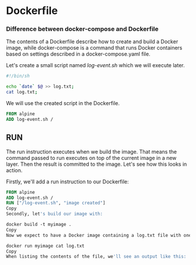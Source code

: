 # Dockerfile

### Difference between docker-compose and Dockerfile

The contents of a Dockerfile describe how to create and build a Docker image, while docker-compose is a command that runs Docker containers based on settings described in a docker-compose.yaml file.

Let's create a small script named *log-event.sh* which we will execute later.
```bash
#!/bin/sh

echo `date` $@ >> log.txt;
cat log.txt;
```

We will use the created script in the Dockerfile.
```Dockerfile
FROM alpine
ADD log-event.sh /
```
## RUN
The run instruction executes when we build the image. That means the command passed to run executes on top of the current image in a new layer. Then the result is committed to the image. Let's see how this looks in action.

Firstly, we'll add a run instruction to our Dockerfile:
```Dockerfile
FROM alpine
ADD log-event.sh /
RUN ["/log-event.sh", "image created"]
Copy
Secondly, let's build our image with:

docker build -t myimage .
Copy
Now we expect to have a Docker image containing a log.txt file with one image created line inside. Let's check this by running a container based on the image:

docker run myimage cat log.txt
Copy
When listing the contents of the file, we'll see an output like this:
